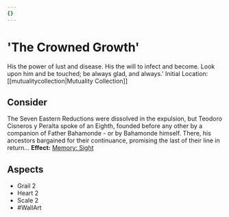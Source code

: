 ```yaml
---
{}
---
```

# 'The Crowned Growth'
His the power of lust and disease. His the will to infect and become. Look upon him and be touched; be always glad, and always.'
Initial Location: [[mutualitycollection|Mutuality Collection]]
## Consider
The Seven Eastern Reductions were dissolved in the expulsion, but Teodoro Cisneros y Peralta spoke of an Eighth, founded before any other by a companion of Father Bahamonde - or by Bahamonde himself. There, his ancestors bargained for their continuance, promising the last of their line in return...
**Effect:** [Memory: Sight](https://uadaf.theevilroot.xyz/rowenarium/elements/mem.sight)
## Aspects
- Grail 2
- Heart 2
- Scale 2
- #WallArt